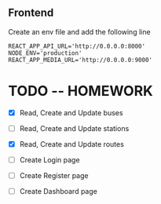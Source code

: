 ## Frontend

Create an env file and add the following line

```
REACT_APP_API_URL='http://0.0.0.0:8000'
NODE_ENV='production'
REACT_APP_MEDIA_URL='http://0.0.0.0:9000'
```

# TODO -- HOMEWORK

- [x] Read, Create and Update buses
- [ ] Read, Create and Update stations
- [x] Read, Create and Update routes

- [ ] Create Login page
- [ ] Create Register page
- [ ] Create Dashboard page


